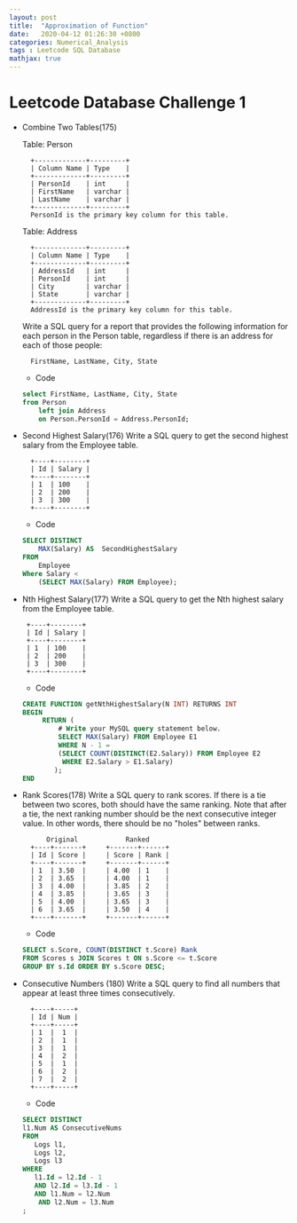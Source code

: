 ```yaml
---
layout: post
title:  "Approximation of Function"
date:   2020-04-12 01:26:30 +0800
categories: Numerical_Analysis
tags : Leetcode SQL Database
mathjax: true
---
```

# Leetcode Database Challenge 1 
* Combine Two Tables(175)

    Table: Person

        +-------------+---------+
        | Column Name | Type    |
        +-------------+---------+
        | PersonId    | int     |
        | FirstName   | varchar |
        | LastName    | varchar |
        +-------------+---------+
        PersonId is the primary key column for this table.

    Table: Address

        +-------------+---------+
        | Column Name | Type    |
        +-------------+---------+
        | AddressId   | int     |
        | PersonId    | int     |
        | City        | varchar |
        | State       | varchar |
        +-------------+---------+
        AddressId is the primary key column for this table.

    Write a SQL query for a report that provides the following information for each person in the Person table, regardless if there is an address for each of those people:

        FirstName, LastName, City, State

    
	* Code
    
    ```sql
    select FirstName, LastName, City, State 
    from Person 
        left join Address
        on Person.PersonId = Address.PersonId;
     ```
* Second Highest Salary(176)
Write a SQL query to get the second highest salary from the Employee table.

        +----+--------+
        | Id | Salary |
        +----+--------+
        | 1  | 100    |
        | 2  | 200    |
        | 3  | 300    |
        +----+--------+
    
	* Code
    ```sql
    SELECT DISTINCT 
        MAX(Salary) AS  SecondHighestSalary
    FROM 
        Employee
    Where Salary <
        (SELECT MAX(Salary) FROM Employee);
    ```
*  Nth Highest Salary(177)
Write a SQL query to get the Nth highest salary from the Employee table.

        +----+--------+
        | Id | Salary |
        +----+--------+
        | 1  | 100    |
        | 2  | 200    |
        | 3  | 300    |
        +----+--------+
    * Code
    ```sql
    CREATE FUNCTION getNthHighestSalary(N INT) RETURNS INT
    BEGIN
         RETURN (
             # Write your MySQL query statement below.
             SELECT MAX(Salary) FROM Employee E1
             WHERE N - 1 =
             (SELECT COUNT(DISTINCT(E2.Salary)) FROM Employee E2
              WHERE E2.Salary > E1.Salary)
            );
    END
    ```
* Rank Scores(178)
Write a SQL query to rank scores. If there is a tie between two scores, both should have the same ranking. Note that after a tie, the next ranking number should be the next consecutive integer value. In other words, there should be no "holes" between ranks.

            Original            Ranked  
        +----+-------+     +-------+------+
        | Id | Score |     | Score | Rank |
        +----+-------+     +-------+------+
        | 1  | 3.50  |     | 4.00  | 1    |
        | 2  | 3.65  |     | 4.00  | 1    |
        | 3  | 4.00  |     | 3.85  | 2    |
        | 4  | 3.85  |     | 3.65  | 3    |
        | 5  | 4.00  |     | 3.65  | 3    |
        | 6  | 3.65  |     | 3.50  | 4    |
        +----+-------+     +-------+------+
    
	* Code
    ```sql
    SELECT s.Score, COUNT(DISTINCT t.Score) Rank
    FROM Scores s JOIN Scores t ON s.Score <= t.Score
    GROUP BY s.Id ORDER BY s.Score DESC;
    ```
* Consecutive Numbers (180)
Write a SQL query to find all numbers that appear at least three times consecutively.

        +----+-----+
        | Id | Num |
        +----+-----+
        | 1  |  1  |
        | 2  |  1  |
        | 3  |  1  |
        | 4  |  2  |
        | 5  |  1  |
        | 6  |  2  |
        | 7  |  2  |
        +----+-----+
    
	* Code
    ```sql
    SELECT DISTINCT
    l1.Num AS ConsecutiveNums
    FROM
       Logs l1,
       Logs l2,
       Logs l3
    WHERE
       l1.Id = l2.Id - 1
       AND l2.Id = l3.Id - 1
       AND l1.Num = l2.Num
        AND l2.Num = l3.Num
    ;
    ```